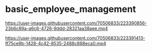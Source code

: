 # basic_employee_management

https://user-images.githubusercontent.com/70506833/223390856-23b6c89a-a6c6-4726-9ddd-28321aa38aee.mp4



https://user-images.githubusercontent.com/70506833/223391413-ff75ce9b-1428-4c42-8535-2488c888eca0.mp4

